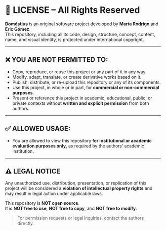 # 📄 LICENSE – All Rights Reserved

**Doméstius** is an original software project developed by **Marta Rodrigo** and **Eric Gómez**.  
This repository, including all its code, design, structure, concept, content, name, and visual identity, is protected under international copyright.

---

## ❌ YOU ARE **NOT** PERMITTED TO:

- Copy, reproduce, or reuse this project or any part of it in any way.
- Modify, adapt, translate, or create derivative works based on it.
- Publish, distribute, or re-upload this repository or any of its components.
- Use this project, in whole or in part, for **commercial or non-commercial purposes**.
- Present or reference this project in academic, educational, public, or private contexts without **written and explicit permission** from both authors.

---

## ✅ ALLOWED USAGE:

- You are allowed to view this repository **for institutional or academic evaluation purposes only**, as required by the authors' academic institution.

---

## ⚠️ LEGAL NOTICE

Any unauthorized use, distribution, presentation, or replication of this project will be considered a **violation of intellectual property rights** and may result in legal action under applicable laws.

This repository is **NOT open source**.  
It is **NOT free to use**, **NOT free to copy**, and **NOT free to modify**.

> For permission requests or legal inquiries, contact the authors directly.
